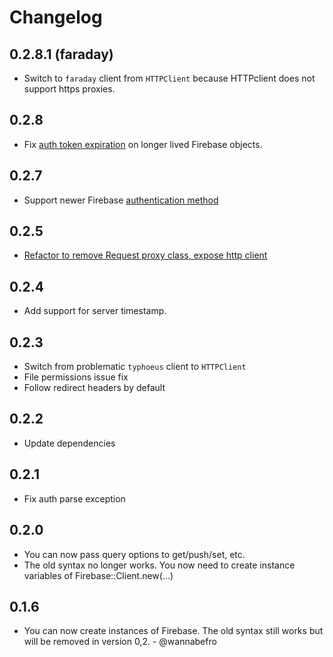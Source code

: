 # Changelog

## 0.2.8.1 (faraday)

* Switch to `faraday` client from `HTTPClient` because HTTPclient does not support https proxies.

## 0.2.8

* Fix [auth token expiration](https://github.com/oscardelben/firebase-ruby/pull/84) on longer lived Firebase objects.

## 0.2.7

* Support newer Firebase [authentication method](https://github.com/oscardelben/firebase-ruby/pull/81)

## 0.2.5

* [Refactor to remove Request proxy class, expose http client](https://github.com/oscardelben/firebase-ruby/commit/138b1e1461ff33da506b0d7992b42e3544be9cf1)

## 0.2.4

* Add support for server timestamp.

## 0.2.3

* Switch from problematic `typhoeus` client to `HTTPClient`
* File permissions issue fix
* Follow redirect headers by default

## 0.2.2

* Update dependencies

## 0.2.1

* Fix auth parse exception

## 0.2.0

* You can now pass query options to get/push/set, etc.
* The old syntax no longer works. You now need to create instance variables of Firebase::Client.new(...)

## 0.1.6

* You can now create instances of Firebase. The old syntax still works but will be removed in version 0,2. - @wannabefro
